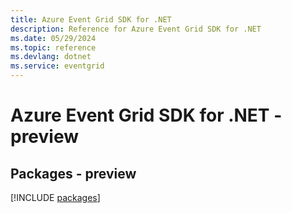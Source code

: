 ```yaml
---
title: Azure Event Grid SDK for .NET
description: Reference for Azure Event Grid SDK for .NET
ms.date: 05/29/2024
ms.topic: reference
ms.devlang: dotnet
ms.service: eventgrid
---
```

# Azure Event Grid SDK for .NET - preview
## Packages - preview
[!INCLUDE [packages](event-grid-index.md)]